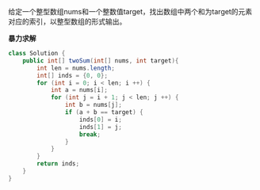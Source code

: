 给定一个整型数组nums和一个整数值target，找出数组中两个和为target的元素对应的索引，以整型数组的形式输出。

**暴力求解** 

```java
class Solution {
    public int[] twoSum(int[] nums, int target){
        int len = nums.length;
        int[] inds = {0, 0};
        for (int i = 0; i < len; i ++) {
            int a = nums[i];
            for (int j = i + 1; j < len; j ++) {
                int b = nums[j];
                if (a + b == target) {
                    inds[0] = i;
                    inds[1] = j;
                    break;
                }
            }
        }
        return inds;
    }
}
```

